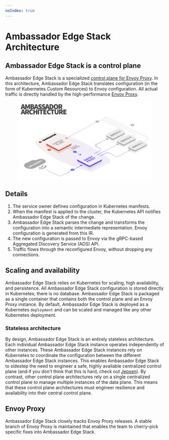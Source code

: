 ```yaml
---
noIndex: true
---
```


# Ambassador Edge Stack Architecture

## Ambassador Edge Stack is a control plane

Ambassador Edge Stack is a specialized [control plane for Envoy Proxy](https://www.getambassador.io/blog/envoy-nginx-haproxy-comparison-why-edge-stack-chose-envoy). In this architecture, Ambassador Edge Stack translates configuration (in the form of Kubernetes Custom Resources) to Envoy configuration. All actual traffic is directly handled by the high-performance [Envoy Proxy](https://www.envoyproxy.io).

<figure><img src="../.gitbook/assets/00 aes 4.png" alt=""><figcaption></figcaption></figure>

## Details

1. The service owner defines configuration in Kubernetes manifests.
2. When the manifest is applied to the cluster, the Kubernetes API notifies Ambassador Edge Stack of the change.
3. Ambassador Edge Stack parses the change and transforms the configuration into a semantic intermediate representation. Envoy configuration is generated from this IR.
4. The new configuration is passed to Envoy via the gRPC-based Aggregated Discovery Service (ADS) API.
5. Traffic flows through the reconfigured Envoy, without dropping any connections.

## Scaling and availability

Ambassador Edge Stack relies on Kubernetes for scaling, high availability, and persistence. All Ambassador Edge Stack configuration is stored directly in Kubernetes; there is no database. Ambassador Edge Stack is packaged as a single container that contains both the control plane and an Envoy Proxy instance. By default, Ambassador Edge Stack is deployed as a Kubernetes `deployment` and can be scaled and managed like any other Kubernetes deployment.

### Stateless architecture

By design, Ambassador Edge Stack is an entirely stateless architecture. Each individual Ambassador Edge Stack instance operates independently of other instances. These Ambassador Edge Stack instances rely on Kubernetes to coordinate the configuration between the different Ambassador Edge Stack instances. This enables Ambassador Edge Stack to sidestep the need to engineer a safe, highly available centralized control plane (and if you don't think that this is hard, check out [Jepsen](https://jepsen.io)). By contrast, other control plane architectures rely on a single centralized control plane to manage multiple instances of the data plane. This means that these control plane architectures must engineer resilience and availability into their central control plane.

## Envoy Proxy

Ambassador Edge Stack closely tracks Envoy Proxy releases. A stable branch of Envoy Proxy is maintained that enables the team to cherry-pick specific fixes into Ambassador Edge Stack.
